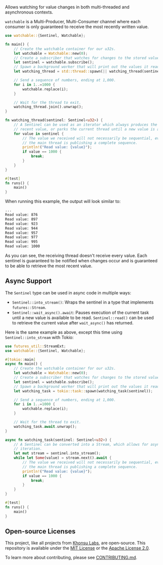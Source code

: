 Allows watching for value changes in both multi-threaded and asynchronous
contexts.

`watchable` is a Multi-Producer, Multi-Consumer channel where each consumer
is only guaranteed to receive the most recently written value.

```rust
use watchable::{Sentinel, Watchable};

fn main() {
    // Create the watchable container for our u32s.
    let watchable = Watchable::new(0);
    // Create a subscriber that watches for changes to the stored value.
    let sentinel = watchable.subscribe();
    // Spawn a background worker that will print out the values it reads.
    let watching_thread = std::thread::spawn(|| watching_thread(sentinel));

    // Send a sequence of numbers, ending at 1,000.
    for i in 1..=1000 {
        watchable.replace(i);
    }

    // Wait for the thread to exit.
    watching_thread.join().unwrap();
}

fn watching_thread(sentinel: Sentinel<u32>) {
    // A Sentinel can be used as an iterator which always produces the most
    // recent value, or parks the current thread until a new value is available.
    for value in sentinel {
        // The value we received will not necessarily be sequential, even though
        // the main thread is publishing a complete sequence.
        println!("Read value: {value}");
        if value == 1000 {
            break;
        }
    }
}

#[test]
fn runs() {
    main()
}

```

When running this example, the output will look similar to:

```sh
...
Read value: 876
Read value: 897
Read value: 923
Read value: 944
Read value: 957
Read value: 977
Read value: 995
Read value: 1000
```

As you can see, the receiving thread doesn't receive every value. Each sentinel
is guaranteed to be notified when changes occur and is guaranteed to be able to
retrieve the most recent value.

## Async Support

The `Sentinel` type can be used in async code in multiple ways:

- `Sentinel::into_stream()`: Wraps the sentinel in a type that implements
  `futures::Stream`.
- `Sentinel::wait_async().await`: Pauses execution of the current task until a
  new value is available to be read. `Sentinel::read()` can be used to retrieve
  the current value after `wait_async()` has returned.

Here is the same example as above, except this time using `Sentinel::into_stream` with Tokio:

```rust
use futures_util::StreamExt;
use watchable::{Sentinel, Watchable};

#[tokio::main]
async fn main() {
    // Create the watchable container for our u32s.
    let watchable = Watchable::new(0);
    // Create a subscriber that watches for changes to the stored value.
    let sentinel = watchable.subscribe();
    // Spawn a background worker that will print out the values it reads.
    let watching_task = tokio::task::spawn(watching_task(sentinel));

    // Send a sequence of numbers, ending at 1,000.
    for i in 1..=1000 {
        watchable.replace(i);
    }

    // Wait for the thread to exit.
    watching_task.await.unwrap();
}

async fn watching_task(sentinel: Sentinel<u32>) {
    // A Sentinel can be converted into a Stream, which allows for asynchronous
    // iteration.
    let mut stream = sentinel.into_stream();
    while let Some(value) = stream.next().await {
        // The value we received will not necessarily be sequential, even though
        // the main thread is publishing a complete sequence.
        println!("Read value: {value}");
        if value == 1000 {
            break;
        }
    }
}

#[test]
fn runs() {
    main()
}

```

## Open-source Licenses

This project, like all projects from [Khonsu Labs](https://khonsulabs.com/), are
open-source. This repository is available under the [MIT License](./LICENSE-MIT)
or the [Apache License 2.0](./LICENSE-APACHE).

To learn more about contributing, please see [CONTRIBUTING.md](./CONTRIBUTING.md).
